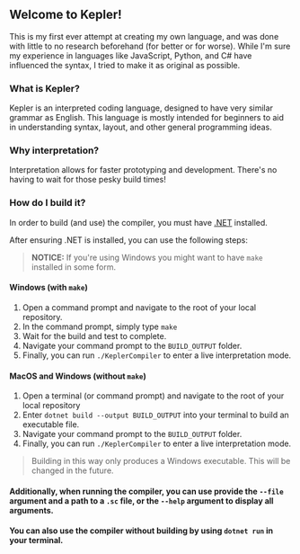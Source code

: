 ## Welcome to Kepler!
This is my first ever attempt at creating my own language, and was done with little to no research beforehand (for better or for worse). While I'm sure my experience in languages like JavaScript, Python, and C# have influenced the syntax, I tried to make it as original as possible.

### What is Kepler?
Kepler is an interpreted coding language, designed to have very similar grammar as English. This language is mostly intended for beginners to aid in understanding syntax, layout, and other general programming ideas.

### Why interpretation?
Interpretation allows for faster prototyping and development. There's no having to wait for those pesky build times!

### How do I build it?
In order to build (and use) the compiler, you must have [.NET](https://dotnet.microsoft.com/download) installed.

After ensuring .NET is installed, you can use the following steps:
> **NOTICE:** If you're using Windows you might want to have `make` installed in some form.

#### **Windows** (with `make`)
1. Open a command prompt and navigate to the root of your local repository.
2. In the command prompt, simply type `make`
3. Wait for the build and test to complete.
4. Navigate your command prompt to the `BUILD_OUTPUT` folder.
5. Finally, you can run `./KeplerCompiler` to enter a live interpretation mode.

#### **MacOS** and **Windows** (without `make`)
1. Open a terminal (or command prompt) and navigate to the root of your local repository
2. Enter `dotnet build --output BUILD_OUTPUT` into your terminal to build an executable file.
3. Navigate your command prompt to the `BUILD_OUTPUT` folder.
4. Finally, you can run `./KeplerCompiler` to enter a live interpretation mode.

> Building in this way only produces a Windows executable. This will be changed in the future.

#### **Additionally**, when running the compiler, you can use provide the `--file` argument and a path to a `.sc` file, or the `--help` argument to display all arguments.
#### You can also use the compiler **without building** by using `dotnet run` in your terminal.